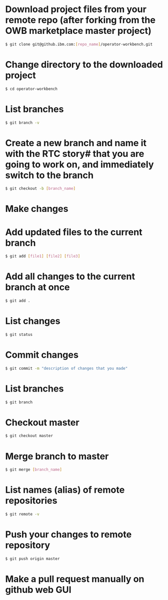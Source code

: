 # Download project files from your remote repo (after forking from the OWB marketplace master project)

```sh
$ git clone git@github.ibm.com:[repo_name]/operator-workbench.git
```

# Change directory to the downloaded project

```sh
$ cd operator-workbench
```

# List branches

```sh
$ git branch -v
```

# Create a new branch and name it with the RTC story# that you are going to work on, and immediately switch to the branch

```sh
$ git checkout -b [branch_name]
```

# Make changes

# Add updated files to the current branch

```sh
$ git add [file1] [file2] [file3]
```

# Add all changes to the current branch at once

```sh
$ git add .
```

# List changes

```sh
$ git status
```

# Commit changes

```sh
$ git commit -m "description of changes that you made"
```

# List branches

```sh
$ git branch
```

# Checkout master

```sh
$ git checkout master
```

# Merge branch to master

```sh
$ git merge [branch_name]
```

# List names (alias) of remote repositories

```sh
$ git remote -v
```

# Push your changes to remote repository

```sh
$ git push origin master
```

# Make a pull request manually on github web GUI
